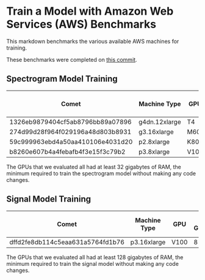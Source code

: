 # Train a Model with Amazon Web Services (AWS) Benchmarks

This markdown benchmarks the various available AWS machines for training.

These benchmarks were completed on
[this commit](https://github.com/wellsaid-labs/Text-to-Speech/pull/237/commits/03339c83914bb2a4e8503526cfcbed9036b0b679).

## Spectrogram Model Training

| Comet                            | Machine Type  | GPU  | # GPU | GPU RAM | Spot Request \$/hr | Steps Per Second | \$/step |
| -------------------------------- | ------------- | ---- | ----- | ------- | ------------------ | ---------------- | ------- |
| 1326eb9879404cf5ab8796bb89a07896 | g4dn.12xlarge | T4   | 4     | 64      | 1.1736             | ~0.7             | 0.00046 |
| 274d99d28f964f029196a48d803b8931 | g3.16xlarge   | M60  | 4     | 32      | 1.3680             | ~0.475           | 0.00080 |
| 59c999963ebd4a50aa410106e4031d20 | p2.8xlarge    | K80  | 8     | 96      | 2.16               | ~0.45            | 0.00133 |
| b8260e607b4a4febafb4f3e15f3c79b2 | p3.8xlarge    | V100 | 4     | 64      | 3.6720             | ~0.7             | 0.00146 |

The GPUs that we evaluated all had at least 32 gigabytes of RAM, the minimum required to
train the spectrogram model without making any code changes.

## Signal Model Training

| Comet                            | Machine Type | GPU  | # GPUs | GPU RAM | Spot Request \$/hr | train_epoch/steps_per_second | \$/step |
| -------------------------------- | ------------ | ---- | ------ | ------- | ------------------ | ---------------------------- | ------- |
| dffd2fe8db114c5eaa631a5764fd1b76 | p3.16xlarge  | V100 | 8      | 128     | 7.344              | 2.11                         | 0.00096 |

The GPUs that we evaluated all had at least 128 gigabytes of RAM, the minimum required to
train the signal model without making any code changes.
